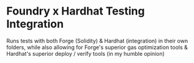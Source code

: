 # Foundry x Hardhat Testing Integration

Runs tests with both Forge (Solidity) & Hardhat (integration) in their own folders, while also allowing for Forge's superior gas optimization tools & Hardhat's superior deploy / verify tools (in my humble opinion)
